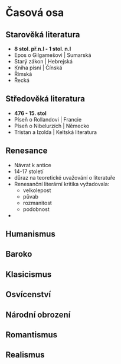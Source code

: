 # Časová osa

## Starověká literatura

- **8 stol. př.n.l - 1 stol. n.l**
- Epos o Gilgamešovi | Sumarská
- Starý zákon | Hebrejská
- Kniha písní | Čínská
- Římská
- Řecká

## Středověká literatura

- **476 - 15. stol**
- Píseň o Rollandovi | Francie
- Píseň o Nibelurzích | Německo
- Tristan a Izolda | Keltská literatura

## Renesance

- Návrat k antice
- 14-17 století
- důraz na teoretické uvažování o literatuře
- Renesanční literární kritika vyžadovala:
  - velkolepost
  - půvab
  - rozmanitost
  - podobnost
-

## Humanismus

## Baroko

## Klasicismus

## Osvícenství

## Národní obrození

## Romantismus

## Realismus
